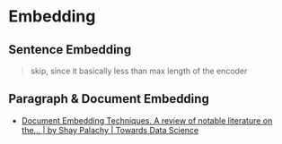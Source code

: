 # Embedding

## Sentence Embedding

> skip, since it basically less than max length of the encoder

## Paragraph & Document Embedding

* [Document Embedding Techniques. A review of notable literature on the… | by Shay Palachy | Towards Data Science](https://towardsdatascience.com/document-embedding-techniques-fed3e7a6a25d)
